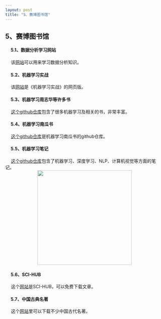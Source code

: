```yaml
---
layout: post
title: "5、赛博图书馆"
---
```


## 5、赛博图书馆

#### &emsp; 5.1、数据分析学习网站 <br> 
&emsp; 该[网站](https://zh-cn.statisticseasily.com/)可以用来学习数据分析知识。

#### &emsp; 5.2、机器学习实战 <br> 
&emsp; 该[网站](https://www.bookstack.cn/read/apachecn-MachineLearning/README.md)是《机器学习实战》的网页版。

#### &emsp; 5.3、机器学习周志华等许多书 <br> 
&emsp; [这个github仓库](https://github.com/Mikoto10032/DeepLearning/blob/master/books/%E6%9C%BA%E5%99%A8%E5%AD%A6%E4%B9%A0%E5%91%A8%E5%BF%97%E5%8D%8E.pdf
)包含了很多机器学习及相关的书，非常丰富。

#### &emsp; 5.4、机器学习南瓜书 <br> 
&emsp; [这个github仓库](https://github.com/datawhalechina/pumpkin-book)是机器学习南瓜书的github仓库。

#### &emsp; 5.5、机器学习笔记 <br> 
&emsp; [这个github仓库](https://github.com/imhuay/Algorithm_Interview_Notes-Chinese-backups)包含了机器学习、深度学习、NLP、计算机视觉等方面的笔记。
<img src='/images/blogs/skills/Useful Tools/5.5、机器学习相关书籍.jpg' width="300" style="display: block; margin: 0 auto;">

#### &emsp; 5.6、SCI-HUB <br> 
&emsp; 这个[网站](https://sci-hub.se/)是SCI-HUB，可以免费下载文章。

#### &emsp; 5.7、中国古典名著 <br> 
&emsp; 这个[网站](https://zhuanlan.zhihu.com/p/609049687)里可以下载不少中国古代名著。
